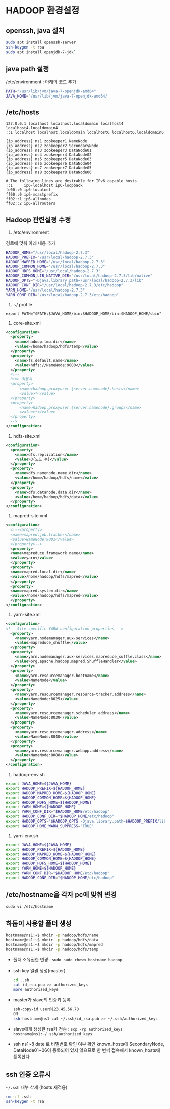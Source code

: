# HADOOP 환경설정

## openssh, java 설치

  ```sh
  sudo apt install openssh-server
  ssh-keygen -t rsa
  sudo apt install openjdk-7-jdk`
  ```

## java path 설정

/etc/environment : 아래의 코드 추가

  ```sh
  PATH="/usr/lib/jvm/java-7-openjdk-amd64"
  JAVA_HOME="/usr/lib/jvm/java-7-openjdk-amd64/
  ```

## /etc/hosts

  ```text
  127.0.0.1 localhost localhost.localdomain localhost4 localhost4.localdomain4
  ::1 localhost localhost.localdomain localhost6 localhost6.localdomain6

  {ip_address} ns1 zookeeper1 NameNode
  {ip_address} ns2 zookeeper2 SecondaryNode
  {ip_address} ns3 zookeeper3 DataNode01
  {ip_address} ns4 zookeeper4 DataNode02
  {ip_address} ns5 zookeeper5 DataNode03
  {ip_address} ns6 zookeeper6 DataNode04
  {ip_address} ns7 zookeeper7 DataNode05
  {ip_address} ns8 zookeeper8 DataNode06

  # The following lines are desirable for IPv6 capable hosts
  ::1     ip6-localhost ip6-loopback
  fe00::0 ip6-localnet
  ff00::0 ip6-mcastprefix
  ff02::1 ip6-allnodes
  ff02::2 ip6-allrouters
  ```

## Hadoop 관련설정 수정

1. /etc/environment

경로에 맞춰 아래 내용 추가

  ```sh
  HADOOP_HOME="/usr/local/hadoop-2.7.3"
  HADOOP_PREFIX="/usr/local/hadoop-2.7.3"
  HADOOP_MAPRED_HOME="/usr/local/hadoop-2.7.3"
  HADOOP_COMMON_HOME="/usr/local/hadoop-2.7.3"
  HADOOP_HDFS_HOME="/usr/local/hadoop-2.7.3"
  HADOOP_COMMON_LIB_NATIVE_DIR="/usr/local/hadoop-2.7.3/lib/native"
  HADOOP_OPTS="-Djava.library.path=/usr/local/hadoop-2.7.3/lib"
  HADOOP_CONF_DIR="/usr/local/hadoop-2.7.3/etc/hadoop"
  YARN_HOME="/usr/local/hadoop-2.7.3"
  YARN_CONF_DIR="/usr/local/hadoop-2.7.3/etc/hadoop"
  ```

1. ~/.profile

`export PATH="$PATH:$JAVA_HOME/bin:$HADOOP_HOME/bin:$HADOOP_HOME/sbin"`

1. core-site.xml

  ```xml
  <configuration>
    <property>
      <name>hadoop.tmp.dir</name>
      <value>/home/hadoop/hdfs/temp</value>
    </property>
    <property>
      <name>fs.default.name</name>
      <value>hdfs://NameNode:9000</value>
    </property>
    <!--
    hive 적용시
    <property>
        <name>hadoop.proxyuser.{server.namenode}.hosts</name> 
        <value>*</value> 
    </property> 
    <property>
        <name>hadoop.proxyuser.{server.namenode}.groups</name>
        <value>*</value>
    </property>
    -->
  </configuration>
  ```

1. hdfs-site.xml

  ```xml
  <configuration>
    <property>
      <name>dfs.replication</name>
      <value>3{노드 수}</value>
    </property>
    <property>
      <name>dfs.namenode.name.dir</name>
      <value>/home/hadoop/hdfs/name</value>
    </property>
    <property>
      <name>dfs.datanode.data.dir</name>
      <value>/home/hadoop/hdfs/data</value>
    </property>
  </configuration>
  ```

1. mapred-site.xml

  ```xml
  <configuration>
    <!--<property>
    <name>mapred.job.tracker</name>
    <value>NameNode:9001</value>
    </property>-->
    <property>
    <name>mapreduce.framework.name</name>
    <value>yarn</value>
    </property>
    <property>
    <name>mapred.local.dir</name>
    <value>/home/hadoop/hdfs/mapred</value>
    </property>
    <property>
    <name>mapred.system.dir</name>
    <value>/home/hadoop/hdfs/mapred</value>
    </property>
  </configuration>
  ```

1. yarn-site.xml

  ```xml
  <configuration>
  <!-- Site specific YARN configuration properties -->
    <property>
      <name>yarn.nodemanager.aux-services</name>
      <value>mapreduce_shuffle</value>
    </property>
    <property>
      <name>yarn.nodemanager.aux-services.mapreduce_suffle.class</name>
      <value>org.apache.hadoop.mapred.ShuffleHandler</value>
    </property>
    <property>
      <name>yarn.resourcemanager.hostname</name>
      <value>NameNode</value>
    </property>
    <property>
      <name>yarn.resourcemanager.resource-tracker.address</name>
      <value>NameNode:8025</value>
    </property>
    <property>
      <name>yarn.resourcemanager.scheduler.address</name>
      <value>NameNode:8030</value>
    </property>
    <property>
      <name>yarn.resourcemanager.address</name>
      <value>NameNode:8040</value>
    </property>
    <property>
      <name>yarn.resourcemanager.webapp.address</name>
      <value>NameNode:8088</value>
    </property>
  </configuration>
  ```

1. hadoop-env.sh

  ```sh
  export JAVA_HOME=${JAVA_HOME}
  export HADOOP_PREFIX=${HADOOP_HOME}
  export HADOOP_MAPRED_HOME=${HADOOP_HOME}
  export HADOOP_COMMON_HOME=${HADOOP_HOME}
  export HADOOP_HDFS_HOME=${HADOOP_HOME}
  export YARN_HOME=${HADOOP_HOME}
  export YARN_CONF_DIR="$HADOOP_HOME/etc/hadoop"
  export HADOOP_CONF_DIR="$HADOOP_HOME/etc/hadoop"
  export HADOOP_OPTS="$HADOOP_OPTS -Djava.library.path=$HADOOP_PREFIX/lib/native"
  export HADOOP_HOME_WARN_SUPPRESS="TRUE"
  ```

1. yarn-env.sh

  ```sh
  export JAVA_HOME=${JAVA_HOME}
  export HADOOP_PREFIX=${HADOOP_HOME}
  export HADOOP_MAPRED_HOME=${HADOOP_HOME}
  export HADOOP_COMMON_HOME=${HADOOP_HOME}
  export HADOOP_HDFS_HOME=${HADOOP_HOME}
  export YARN_HOME=${HADOOP_HOME}
  export YARN_CONF_DIR="$HADOOP_HOME/etc/hadoop"
  export HADOOP_CONF_DIR="$HADOOP_HOME/etc/hadoop"
  ```

## /etc/hostname을 각자 pc에 맞춰 변경

`sudo vi /etc/hostname`

## 하둡이 사용할 폴더 생성

  ```sh
  hostname@ns1:~$ mkdir -p hadoop/hdfs/name
  hostname@ns1:~$ mkdir -p hadoop/hdfs/data
  hostname@ns1:~$ mkdir -p hadoop/hdfs/mapred
  hostname@ns1:~$ mkdir -p hadoop/hdfs/temp
  ```

- 폴더 소유권한 변경 : `sudo sudo chown hostname hadoop`

- ssh key 일괄 생성(master)

  ```sh
  cd ..sh
  cat id_rsa.pub >> authorized_keys
  more authorized_keys
  ```

- master가 slave의 인증키 등록

  ```sh
  ssh-copy-id user@123.45.56.78
  OR
  ssh hostname@ns1 cat ~/.ssh/id_rsa.pub >> ~/.ssh/authorized_keys
  ```

- slave에게 생성한 rsa키 전송 : `scp -rp authorized_keys hostname@ns1:~/.ssh/authorized_keys`

- ssh ns1~8 date 로 비밀번호 확인 여부 확인
  known_hosts에 SecondaryNode, DataNode01~06이 등록되어 있지 않으므로 한 번씩 접속해서 known_hosts에 등록한다

## ssh 인증 오류시

`~/.ssh` 내부 삭제 (hosts 재적용)

  ```sh
  rm -rf .ssh
  ssh-keygen -t rsa
  ```
